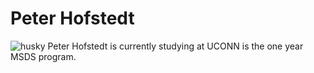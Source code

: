 # Peter Hofstedt

![husky](https://github.com/peterchofstedt/peterchofstedt.github.io/assets/143001351/a7bc9834-131f-40e4-8c7f-291b04473414)
Peter Hofstedt is currently studying at UCONN is the one year MSDS program. 


